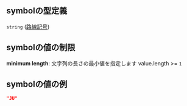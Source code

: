 ## symbolの型定義

`string` ([路線記号](line_detail-properties-路線記号.md))

## symbolの値の制限

**minimum length**: 文字列の長さの最小値を指定します value.length >= `1`

## symbolの値の例

```json
"JU"
```
